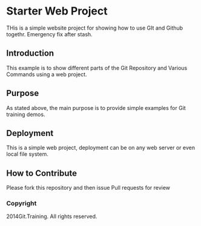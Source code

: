 # Starter Web Project

THis is a simple website project for showing how to use GIt and Github togethr. Emergency fix after stash.

## Introduction

This example is to show different parts of the Git Repository and Various Commands using a web project. 

## Purpose

As stated above, the main purpose is to provide simple examples for Git training demos. 

## Deployment  

 This is a simple web project, deployment can be on any web server or even local file system. 
 

## How to Contribute 

Please fork this repository and then issue Pull requests for review

### Copyright
2014Git.Training. All rights reserved. 